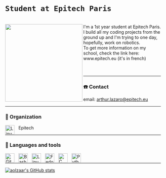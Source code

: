 # ```Student at Epitech Paris```

<br>
<img align="left" width="250px" src="https://upload.wikimedia.org/wikipedia/commons/2/2d/Epitech.png" />
I'm a 1st year student at Epitech Paris. I build all my coding projects from the ground up and I'm trying to one day, hopefully, work on robotics. <br>
To get more information on my school, check the link here: www.epitech.eu (it's in french)
<br> <br> <br>

---

### ☎️ Contact

email: arthur.lazaro@epitech.eu <br>

---
### 🏢 Organization

<img align="left" alt="Linux" width="30px" style="padding-right:10px;" src="https://avatars.githubusercontent.com/u/7068904?s=280&v=4" /> Epitech <br>

---

### 🧰 Languages and tools


<img align="left" alt="Github" width="30px" style="padding-right:10px;" src="https://cdn.jsdelivr.net/gh/devicons/devicon/icons/github/github-original-wordmark.svg" />
<img align="left" alt="Bash" width="30px" style="padding-right:10px;" src="https://cdn.jsdelivr.net/gh/devicons/devicon/icons/bash/bash-original.svg" />
<img align="left" alt="Linux" width="30px" style="padding-right:10px;" src="https://cdn.jsdelivr.net/gh/devicons/devicon/icons/linux/linux-original.svg" />
<img align="left" alt="Fedora" width="30px" style="padding-right:10px;" src="https://cdn.jsdelivr.net/gh/devicons/devicon/icons/fedora/fedora-plain.svg" />
<img align="left" alt="C" width="30px" style="padding-right:10px;" src="https://cdn.jsdelivr.net/gh/devicons/devicon/icons/c/c-original.svg" />
<img align="left" alt="Python" width="30px" style="padding-right:10px;" src="https://cdn.jsdelivr.net/gh/devicons/devicon/icons/python/python-original.svg" />
<br>

---
[![aolzaar's GitHub stats](https://github-readme-stats.vercel.app/api?username=aolzaar&show_icons=true&theme=transparent)](https://github.com/aolzaar/github-readme-stats)

